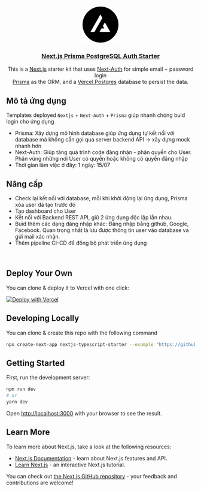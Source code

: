 <p align="center">
  <a href="https://nextjs-postgres-auth.vercel.app/">
    <img src="/public/logo.png" height="96">
    <h3 align="center">Next.js Prisma PostgreSQL Auth Starter</h3>
  </a>
</p>

<p align="center">
This is a <a href="https://nextjs.org/">Next.js</a> starter kit that uses <a href="https://next-auth.js.org/">Next-Auth</a> for simple email + password login<br/>
<a href="https://www.prisma.io/">Prisma</a> as the ORM, and a <a href="https://vercel.com/postgres">Vercel Postgres</a> database to persist the data.</p>

## Mô tả ứng dụng

Templates deployed `Nextjs` + `Next-Auth` + `Prisma` giúp nhanh chóng buid login cho ứng dụng

- Prisma: Xây dựng mô hình database giúp ứng dụng tự kết nối với database mà không cần gọi qua server backend API -> xây dựng mock nhanh hơn
- Next-Auth: Giúp tăng quá trình code đăng nhận - phân quyền cho User. Phân vùng những nơi User có quyền hoặc không có quyền đăng nhập
- Thời gian làm việc ở đây: 1 ngày: 15/07

## Nâng cấp

- Check lại kết nối với database, mỗi khi khởi động lại ứng dụng, Prisma xóa user đã tạo trước đó
- Tạo dashboard cho User
- Kết nối với Backend REST API, giữ 2 ứng dụng độc lập lẫn nhau.
- Buid thêm các dạng đăng nhập khác: Đăng nhập bằng github, Google, Facebook. Quan trọng nhất là lưu được thông tin user vào database và gửi mail xác nhận.
- Thêm pipeline CI-CD để đồng bộ phát triển ứng dụng




<br/>

## Deploy Your Own

You can clone & deploy it to Vercel with one click:

[![Deploy with Vercel](https://vercel.com/button)](https://vercel.com/new/clone?demo-title=Next.js%20Prisma%20PostgreSQL%20Auth%20Starter&demo-description=Simple%20Next.js%2013%20starter%20kit%20that%20uses%20Next-Auth%20for%20auth%20and%20Prisma%20PostgreSQL%20as%20a%20database.&demo-url=https%3A%2F%2Fnextjs-postgres-auth.vercel.app%2F&demo-image=%2F%2Fimages.ctfassets.net%2Fe5382hct74si%2F7rsVQ1ZBSiWe9JGO6FUeZZ%2F210cba91036ca912b2770e0bd5d6cc5d%2Fthumbnail.png&project-name=Next.js%%20Prisma%20PostgreSQL%20Auth%20Starter&repository-name=nextjs-postgres-auth-starter&repository-url=https%3A%2F%2Fgithub.com%2Fvercel%2Fnextjs-postgres-auth-starter&from=templates&skippable-integrations=1&env=NEXTAUTH_SECRET&envDescription=Generate%20a%20random%20secret%3A&envLink=https://generate-secret.vercel.app/&stores=%5B%7B"type"%3A"postgres"%7D%5D)

## Developing Locally

You can clone & create this repo with the following command

```bash
npx create-next-app nextjs-typescript-starter --example "https://github.com/vercel/nextjs-postgres-auth-starter"
```

## Getting Started

First, run the development server:

```bash
npm run dev
# or
yarn dev
```

Open [http://localhost:3000](http://localhost:3000) with your browser to see the result.

## Learn More

To learn more about Next.js, take a look at the following resources:

- [Next.js Documentation](https://nextjs.org/docs) - learn about Next.js features and API.
- [Learn Next.js](https://nextjs.org/learn) - an interactive Next.js tutorial.

You can check out [the Next.js GitHub repository](https://github.com/vercel/next.js/) - your feedback and contributions are welcome!
